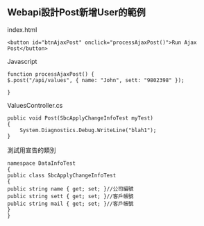 Webapi設計Post新增User的範例
------

index.html

    <button id="btnAjaxPost" onclick="processAjaxPost()">Run Ajax Post</button>


Javascript



    function processAjaxPost() {
    $.post("/api/values", { name: "John", sett: "9802398" });
    
    }



ValuesController.cs

    public void Post(SbcApplyChangeInfoTest myTest)
    {
    	System.Diagnostics.Debug.WriteLine("blah1");
    }


測試用宣告的類別
    
    namespace DataInfoTest
    {
    public class SbcApplyChangeInfoTest
    {
    public string name { get; set; }//公司編號
    public string sett { get; set; }//客戶帳號
    public string mail { get; set; }//客戶帳號
    }
    }
